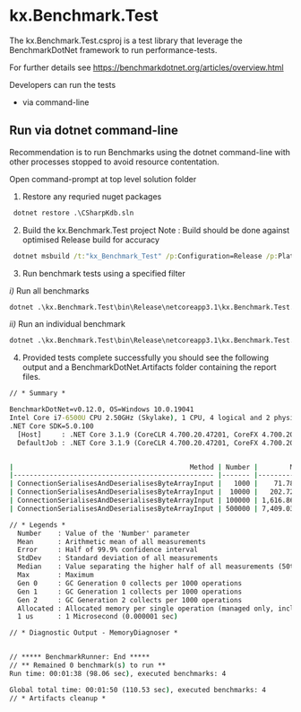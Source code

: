 # kx.Benchmark.Test

The kx.Benchmark.Test.csproj is a test library that leverage the BenchmarkDotNet framework 
to run performance-tests.

For further details see 
https://benchmarkdotnet.org/articles/overview.html

Developers can run the tests
- via command-line

## Run via dotnet command-line

 Recommendation is to run Benchmarks using the dotnet command-line with other processes stopped to avoid resource contentation.

 Open command-prompt at top level solution folder 

 1) Restore any requried nuget packages

 ``` bat
  dotnet restore .\CSharpKdb.sln 
  ```

 2) Build the kx.Benchmark.Test project
 Note : Build should be done against optimised Release build for accuracy
 
 ``` bat
  dotnet msbuild /t:"kx_Benchmark_Test" /p:Configuration=Release /p:Platform="Any CPU"  .\CSharpKdb.sln
  ```

 3) Run benchmark tests using a specified filter

 *i)* Run all benchmarks
 
 ``` bat
 dotnet .\kx.Benchmark.Test\bin\Release\netcoreapp3.1\kx.Benchmark.Test.dll -f '*'
 ```

 *ii)* Run an individual benchmark

 ``` bat
 dotnet .\kx.Benchmark.Test\bin\Release\netcoreapp3.1\kx.Benchmark.Test.dll
 ```

 4) Provided tests complete successfully you should see the following output and a BenchmarkDotNet.Artifacts folder containing the report files.
 
``` cmd
// * Summary *

BenchmarkDotNet=v0.12.0, OS=Windows 10.0.19041
Intel Core i7-6500U CPU 2.50GHz (Skylake), 1 CPU, 4 logical and 2 physical cores
.NET Core SDK=5.0.100
  [Host]     : .NET Core 3.1.9 (CoreCLR 4.700.20.47201, CoreFX 4.700.20.47203), X64 RyuJIT
  DefaultJob : .NET Core 3.1.9 (CoreCLR 4.700.20.47201, CoreFX 4.700.20.47203), X64 RyuJIT


|                                            Method | Number |        Mean |      Error |     StdDev |      Median |         Max |    Gen 0 |    Gen 1 |    Gen 2 |  Allocated |
|-------------------------------------------------- |------- |------------:|-----------:|-----------:|------------:|------------:|---------:|---------:|---------:|-----------:|
| ConnectionSerialisesAndDeserialisesByteArrayInput |   1000 |    71.78 us |   1.191 us |   1.114 us |    71.59 us |    74.32 us |   1.7090 |        - |        - |    3.64 KB |
| ConnectionSerialisesAndDeserialisesByteArrayInput |  10000 |   202.72 us |   1.135 us |   1.061 us |   202.67 us |   205.13 us |  14.6484 |        - |        - |   30.01 KB |
| ConnectionSerialisesAndDeserialisesByteArrayInput | 100000 | 1,616.86 us |  32.536 us |  36.164 us | 1,601.41 us | 1,721.33 us |  91.7969 |  91.7969 |  91.7969 |  293.68 KB |
| ConnectionSerialisesAndDeserialisesByteArrayInput | 500000 | 7,409.03 us | 144.813 us | 177.843 us | 7,327.12 us | 7,770.63 us | 335.9375 | 335.9375 | 335.9375 | 1465.54 KB |

// * Legends *
  Number    : Value of the 'Number' parameter
  Mean      : Arithmetic mean of all measurements
  Error     : Half of 99.9% confidence interval
  StdDev    : Standard deviation of all measurements
  Median    : Value separating the higher half of all measurements (50th percentile)
  Max       : Maximum
  Gen 0     : GC Generation 0 collects per 1000 operations
  Gen 1     : GC Generation 1 collects per 1000 operations
  Gen 2     : GC Generation 2 collects per 1000 operations
  Allocated : Allocated memory per single operation (managed only, inclusive, 1KB = 1024B)
  1 us      : 1 Microsecond (0.000001 sec)

// * Diagnostic Output - MemoryDiagnoser *


// ***** BenchmarkRunner: End *****
// ** Remained 0 benchmark(s) to run **
Run time: 00:01:38 (98.06 sec), executed benchmarks: 4

Global total time: 00:01:50 (110.53 sec), executed benchmarks: 4
// * Artifacts cleanup *
```

